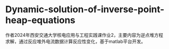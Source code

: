 # Dynamic-solution-of-inverse-point-heap-equations
作者2024年西安交通大学核电应用与工程实践课作业2，主要内容为逆点堆方程求解，通过反应堆外电流数据计算反应性变化，基于matlab平台开发。
